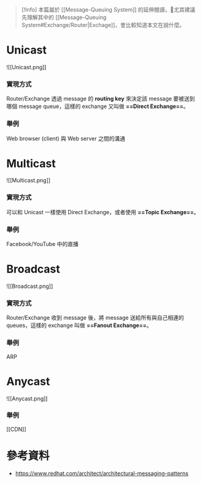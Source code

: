 >[!Info]
>本篇屬於 [[Message-Queuing System]] 的延伸閱讀，尤其建議先理解其中的 [[Message-Queuing System#Exchange/Router|Exchage]]，會比較知道本文在說什麼。

# Unicast

![[Unicast.png]]

### 實現方式

Router/Exchange 透過 message 的 **routing key** 來決定該 message 要被送到哪個 message queue，這樣的 exchange 又叫做 **==Direct Exchange==**。

### 舉例

Web browser (client) 與 Web server 之間的溝通

# Multicast

![[Multicast.png]]

### 實現方式

可以和 Unicast 一樣使用 Direct Exchange，或者使用 **==Topic Exchange==**。

### 舉例

Facebook/YouTube 中的直播

# Broadcast

![[Broadcast.png]]

### 實現方式

Router/Exchange 收到 message 後，將 message 送給所有與自己相連的 queues，這樣的 exchange 叫做 **==Fanout Exchange==**。

### 舉例

ARP

# Anycast

![[Anycast.png]]

### 舉例

[[CDN]]

# 參考資料

- <https://www.redhat.com/architect/architectural-messaging-patterns>